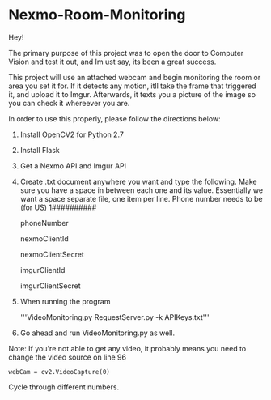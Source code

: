 # Nexmo-Room-Monitoring

Hey!

The primary purpose of this project was to open the door to Computer Vision and test it out, and Im ust say, its been a great success.

This project will use an attached webcam and begin monitoring the room or area you set it for. If it detects any motion, itll take the frame that triggered it, and upload it to Imgur. Afterwards, it texts you a picture of the image so you can check it whereever you are.

In order to use this properly, please follow the directions below:

1. Install OpenCV2 for Python 2.7
2. Install Flask
3. Get a Nexmo API and Imgur API
4. Create .txt document anywhere you want and type the following. Make sure you have a space in between each one and its value. Essentially we want a space separate file, one item per line. Phone number needs to be (for US) 1##########

    phoneNumber 
    
    nexmoClientId 
    
    nexmoClientSecret 
    
    imgurClientId 
    
    imgurClientSecret 
    
5. When running the program

	'''VideoMonitoring.py RequestServer.py -k APIKeys.txt'''
	
6. Go ahead and run VideoMonitoring.py as well.

Note: If you're not able to get any video, it probably means you need to change the video source on line 96

    webCam = cv2.VideoCapture(0)

Cycle through different numbers.
